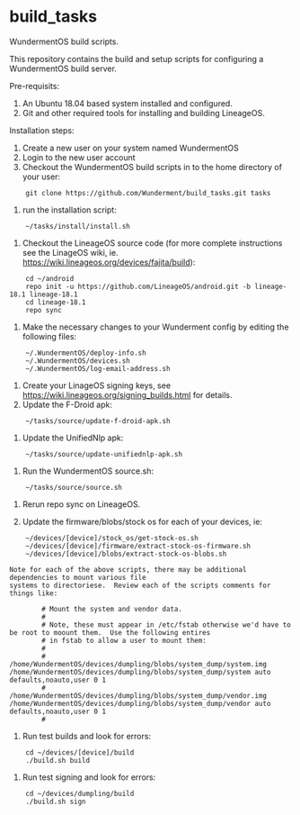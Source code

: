 # build_tasks
WundermentOS build scripts.

This repository contains the build and setup scripts for configuring a WundermentOS build server.

Pre-requisits:
1. An Ubuntu 18.04 based system installed and configured.
1. Git and other required tools for installing and building LineageOS.


Installation steps:
1. Create a new user on your system named WundermentOS
1. Login to the new user account
1. Checkout the WundermentOS build scripts in to the home directory of your user:
```
	git clone https://github.com/Wunderment/build_tasks.git tasks
```
1. run the installation script:
```
	~/tasks/install/install.sh
```

1. Checkout the LineageOS source code (for more complete instructions see the LinageOS wiki, ie. https://wiki.lineageos.org/devices/fajita/build):
```
	cd ~/android
	repo init -u https://github.com/LineageOS/android.git -b lineage-18.1 lineage-18.1
	cd lineage-18.1
	repo sync
```
1. Make the necessary changes to your Wunderment config by editing the following files:
```
	~/.WundermentOS/deploy-info.sh
	~/.WundermentOS/devices.sh
	~/.WundermentOS/log-email-address.sh
```

1. Create your LinageOS signing keys, see https://wiki.lineageos.org/signing_builds.html for details.
1. Update the F-Droid apk:
```
	~/tasks/source/update-f-droid-apk.sh
```
1. Update the UnifiedNlp apk:
```
	~/tasks/source/update-unifiednlp-apk.sh
```
1. Run the WundermentOS source.sh:
```
	~/tasks/source/source.sh
```
1. Rerun repo sync on LineageOS.

1. Update the firmware/blobs/stock os for each of your devices, ie:
```
	~/devices/[device]/stock_os/get-stock-os.sh
	~/devices/[device]/firmware/extract-stock-os-firmware.sh
	~/devices/[device]/blobs/extract-stock-os-blobs.sh
```
	Note for each of the above scripts, there may be additional dependencies to mount various file
	systems to directoriese.  Review each of the scripts comments for things like:
```
        # Mount the system and vendor data.
        #
        # Note, these must appear in /etc/fstab otherwise we'd have to be root to moount them.  Use the following entires
        # in fstab to allow a user to mount them:
        #
        # /home/WundermentOS/devices/dumpling/blobs/system_dump/system.img /home/WundermentOS/devices/dumpling/blobs/system_dump/system auto defaults,noauto,user 0 1
        # /home/WundermentOS/devices/dumpling/blobs/system_dump/vendor.img /home/WundermentOS/devices/dumpling/blobs/system_dump/vendor auto defaults,noauto,user 0 1
        #
```
1. Run test builds and look for errors:
```
	cd ~/devices/[device]/build
	./build.sh build
```
1. Run test signing and look for errors:
```
	cd ~/devices/dumpling/build
	./build.sh sign
```
